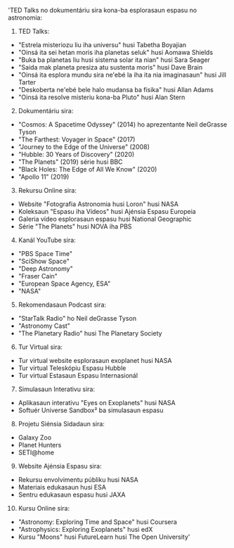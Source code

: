 'TED Talks no dokumentáriu sira kona-ba esplorasaun espasu no astronomia:

1. TED Talks:
- "Estrela misteriozu liu iha universu" husi Tabetha Boyajian
- "Oinsá ita sei hetan moris iha planetas seluk" husi Aomawa Shields
- "Buka ba planetas liu husi sistema solar ita nian" husi Sara Seager
- "Saida mak planeta presiza atu sustenta moris" husi Dave Brain
- "Oinsá ita esplora mundu sira ne'ebé la iha ita nia imaginasaun" husi Jill Tarter
- "Deskoberta ne'ebé bele halo mudansa ba fisika" husi Allan Adams
- "Oinsá ita resolve misteriu kona-ba Pluto" husi Alan Stern

2. Dokumentáriu sira:
- "Cosmos: A Spacetime Odyssey" (2014) ho aprezentante Neil deGrasse Tyson
- "The Farthest: Voyager in Space" (2017)
- "Journey to the Edge of the Universe" (2008)
- "Hubble: 30 Years of Discovery" (2020)
- "The Planets" (2019) série husi BBC
- "Black Holes: The Edge of All We Know" (2020)
- "Apollo 11" (2019)

3. Rekursu Online sira:
- Website "Fotografia Astronomia husi Loron" husi NASA
- Koleksaun "Espasu iha Vídeos" husi Ajénsia Espasu Europeia
- Galeria vídeo esplorasaun espasu husi National Geographic
- Série "The Planets" husi NOVA iha PBS

4. Kanál YouTube sira:
- "PBS Space Time"
- "SciShow Space"
- "Deep Astronomy"
- "Fraser Cain"
- "European Space Agency, ESA"
- "NASA"

5. Rekomendasaun Podcast sira:
- "StarTalk Radio" ho Neil deGrasse Tyson
- "Astronomy Cast"
- "The Planetary Radio" husi The Planetary Society

6. Tur Virtual sira:
- Tur virtual website esplorasaun exoplanet husi NASA
- Tur virtual Teleskópiu Espasu Hubble
- Tur virtual Estasaun Espasu Internasionál

7. Simulasaun Interativu sira:
- Aplikasaun interativu "Eyes on Exoplanets" husi NASA
- Softuér Universe Sandbox² ba simulasaun espasu

8. Projetu Siénsia Sidadaun sira:
- Galaxy Zoo
- Planet Hunters
- SETI@home

9. Website Ajénsia Espasu sira:
- Rekursu envolvimentu públiku husi NASA
- Materiais edukasaun husi ESA
- Sentru edukasaun espasu husi JAXA

10. Kursu Online sira:
- "Astronomy: Exploring Time and Space" husi Coursera
- "Astrophysics: Exploring Exoplanets" husi edX
- Kursu "Moons" husi FutureLearn husi The Open University'